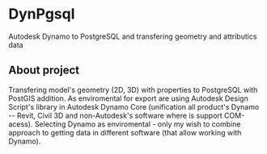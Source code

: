 # DynPgsql
Autodesk Dynamo to PostgreSQL and transfering geometry and attributics data

## About project
Transfering model's geometry (2D, 3D) with properties to PostgreSQL with PostGIS addition. As enviromental for export are using Autodesk Design Script's library in Autodesk Dynamo Core (unification all product's Dynamo -- Revit, Civil 3D and non-Autodesk's software where is support COM-acess).
Selecting Dynamo as enviromental - only my wish to combine approach to getting data in different software (that allow working with Dynamo). 
